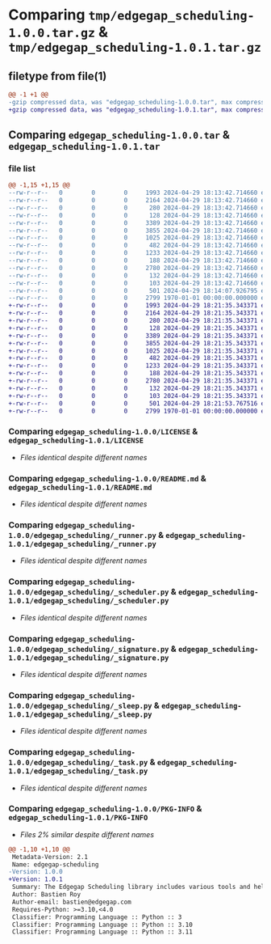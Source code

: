 # Comparing `tmp/edgegap_scheduling-1.0.0.tar.gz` & `tmp/edgegap_scheduling-1.0.1.tar.gz`

## filetype from file(1)

```diff
@@ -1 +1 @@
-gzip compressed data, was "edgegap_scheduling-1.0.0.tar", max compression
+gzip compressed data, was "edgegap_scheduling-1.0.1.tar", max compression
```

## Comparing `edgegap_scheduling-1.0.0.tar` & `edgegap_scheduling-1.0.1.tar`

### file list

```diff
@@ -1,15 +1,15 @@
--rw-r--r--   0        0        0     1993 2024-04-29 18:13:42.714660 edgegap_scheduling-1.0.0/LICENSE
--rw-r--r--   0        0        0     2164 2024-04-29 18:13:42.714660 edgegap_scheduling-1.0.0/README.md
--rw-r--r--   0        0        0      280 2024-04-29 18:13:42.714660 edgegap_scheduling-1.0.0/edgegap_scheduling/__init__.py
--rw-r--r--   0        0        0      128 2024-04-29 18:13:42.714660 edgegap_scheduling-1.0.0/edgegap_scheduling/_depends.py
--rw-r--r--   0        0        0     3389 2024-04-29 18:13:42.714660 edgegap_scheduling-1.0.0/edgegap_scheduling/_runner.py
--rw-r--r--   0        0        0     3855 2024-04-29 18:13:42.714660 edgegap_scheduling-1.0.0/edgegap_scheduling/_scheduler.py
--rw-r--r--   0        0        0     1025 2024-04-29 18:13:42.714660 edgegap_scheduling-1.0.0/edgegap_scheduling/_signature.py
--rw-r--r--   0        0        0      482 2024-04-29 18:13:42.714660 edgegap_scheduling-1.0.0/edgegap_scheduling/_singleton.py
--rw-r--r--   0        0        0     1233 2024-04-29 18:13:42.714660 edgegap_scheduling-1.0.0/edgegap_scheduling/_sleep.py
--rw-r--r--   0        0        0      188 2024-04-29 18:13:42.714660 edgegap_scheduling-1.0.0/edgegap_scheduling/_state.py
--rw-r--r--   0        0        0     2780 2024-04-29 18:13:42.714660 edgegap_scheduling-1.0.0/edgegap_scheduling/_task.py
--rw-r--r--   0        0        0      132 2024-04-29 18:13:42.714660 edgegap_scheduling-1.0.0/edgegap_scheduling/errors/__init__.py
--rw-r--r--   0        0        0      103 2024-04-29 18:13:42.714660 edgegap_scheduling-1.0.0/edgegap_scheduling/errors/_errors.py
--rw-r--r--   0        0        0      501 2024-04-29 18:14:07.926795 edgegap_scheduling-1.0.0/pyproject.toml
--rw-r--r--   0        0        0     2799 1970-01-01 00:00:00.000000 edgegap_scheduling-1.0.0/PKG-INFO
+-rw-r--r--   0        0        0     1993 2024-04-29 18:21:35.343371 edgegap_scheduling-1.0.1/LICENSE
+-rw-r--r--   0        0        0     2164 2024-04-29 18:21:35.343371 edgegap_scheduling-1.0.1/README.md
+-rw-r--r--   0        0        0      280 2024-04-29 18:21:35.343371 edgegap_scheduling-1.0.1/edgegap_scheduling/__init__.py
+-rw-r--r--   0        0        0      128 2024-04-29 18:21:35.343371 edgegap_scheduling-1.0.1/edgegap_scheduling/_depends.py
+-rw-r--r--   0        0        0     3389 2024-04-29 18:21:35.343371 edgegap_scheduling-1.0.1/edgegap_scheduling/_runner.py
+-rw-r--r--   0        0        0     3855 2024-04-29 18:21:35.343371 edgegap_scheduling-1.0.1/edgegap_scheduling/_scheduler.py
+-rw-r--r--   0        0        0     1025 2024-04-29 18:21:35.343371 edgegap_scheduling-1.0.1/edgegap_scheduling/_signature.py
+-rw-r--r--   0        0        0      482 2024-04-29 18:21:35.343371 edgegap_scheduling-1.0.1/edgegap_scheduling/_singleton.py
+-rw-r--r--   0        0        0     1233 2024-04-29 18:21:35.343371 edgegap_scheduling-1.0.1/edgegap_scheduling/_sleep.py
+-rw-r--r--   0        0        0      188 2024-04-29 18:21:35.343371 edgegap_scheduling-1.0.1/edgegap_scheduling/_state.py
+-rw-r--r--   0        0        0     2780 2024-04-29 18:21:35.343371 edgegap_scheduling-1.0.1/edgegap_scheduling/_task.py
+-rw-r--r--   0        0        0      132 2024-04-29 18:21:35.343371 edgegap_scheduling-1.0.1/edgegap_scheduling/errors/__init__.py
+-rw-r--r--   0        0        0      103 2024-04-29 18:21:35.343371 edgegap_scheduling-1.0.1/edgegap_scheduling/errors/_errors.py
+-rw-r--r--   0        0        0      501 2024-04-29 18:21:53.767516 edgegap_scheduling-1.0.1/pyproject.toml
+-rw-r--r--   0        0        0     2799 1970-01-01 00:00:00.000000 edgegap_scheduling-1.0.1/PKG-INFO
```

### Comparing `edgegap_scheduling-1.0.0/LICENSE` & `edgegap_scheduling-1.0.1/LICENSE`

 * *Files identical despite different names*

### Comparing `edgegap_scheduling-1.0.0/README.md` & `edgegap_scheduling-1.0.1/README.md`

 * *Files identical despite different names*

### Comparing `edgegap_scheduling-1.0.0/edgegap_scheduling/_runner.py` & `edgegap_scheduling-1.0.1/edgegap_scheduling/_runner.py`

 * *Files identical despite different names*

### Comparing `edgegap_scheduling-1.0.0/edgegap_scheduling/_scheduler.py` & `edgegap_scheduling-1.0.1/edgegap_scheduling/_scheduler.py`

 * *Files identical despite different names*

### Comparing `edgegap_scheduling-1.0.0/edgegap_scheduling/_signature.py` & `edgegap_scheduling-1.0.1/edgegap_scheduling/_signature.py`

 * *Files identical despite different names*

### Comparing `edgegap_scheduling-1.0.0/edgegap_scheduling/_sleep.py` & `edgegap_scheduling-1.0.1/edgegap_scheduling/_sleep.py`

 * *Files identical despite different names*

### Comparing `edgegap_scheduling-1.0.0/edgegap_scheduling/_task.py` & `edgegap_scheduling-1.0.1/edgegap_scheduling/_task.py`

 * *Files identical despite different names*

### Comparing `edgegap_scheduling-1.0.0/PKG-INFO` & `edgegap_scheduling-1.0.1/PKG-INFO`

 * *Files 2% similar despite different names*

```diff
@@ -1,10 +1,10 @@
 Metadata-Version: 2.1
 Name: edgegap-scheduling
-Version: 1.0.0
+Version: 1.0.1
 Summary: The Edgegap Scheduling library includes various tools and helpers for helping with Scheduling Task. It is designed for use within the Edgegap organization.
 Author: Bastien Roy
 Author-email: bastien@edgegap.com
 Requires-Python: >=3.10,<4.0
 Classifier: Programming Language :: Python :: 3
 Classifier: Programming Language :: Python :: 3.10
 Classifier: Programming Language :: Python :: 3.11
```

